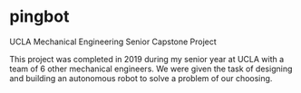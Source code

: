 # pingbot
UCLA Mechanical Engineering Senior Capstone Project

This project was completed in 2019 during my senior year at UCLA with a team of 6 other mechanical engineers. We were given the task of designing and building an autonomous robot to solve a problem of our choosing.

